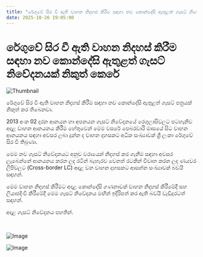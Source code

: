 ```yaml
---
title: "රේගුවේ සිර වී ඇති වාහන නිදහස් කිරීම සඳහා නව කොන්දේසි ඇතුළත් ගැසට් නිවේදනයක් නිකුත් කෙරේ"
date: 2025-10-26 19:05:00
---
```


# රේගුවේ සිර වී ඇති වාහන නිදහස් කිරීම සඳහා නව කොන්දේසි ඇතුළත් ගැසට් නිවේදනයක් නිකුත් කෙරේ

![Thumbnail](https://helakuru.sgp1.cdn.digitaloceanspaces.com/esana/images/lib/vehical-import-ship.jpg)

රේගුවේ සිර වී ඇති වාහන නිදහස් කිරීම සඳහා නව කොන්දේසි ඇතුළත් ගැසට් පත්‍රයක් නිකුත් කර තිබෙනවා.

2013 අංක 02 දරන ආනයන හා අපනයන ගැසට් නිවේදනයේ රෙගුලාසිවලට පටහැනිව අදාළ වාහන ආනයනය කිරීම හේතුවෙන් මෙම වසරේ පෙබරවාරි මාසයේ සිට වාහන ආනයනය සඳහා අවසර ලබා දුන්න ද වාහන දහසකට අධික සංඛ්‍යාවක් ශ්‍රී ලංකා රේගුවේ සිර වී තිබුණා.

මෙම නව ගැසට් නිවේදනයට අනුව වරායෙන් නිදහස් කර ගැනීම සඳහා අවසර ලැබෙන්නේ ආනයනය කරන ලද රටින් බැහැරව වෙනත් රටකින් විවෘත කරන ලද ණයවර ලිපිවලට (Cross-border LC) අදාළ වන වාහන දහසකට ආසන්න සංඛ්‍යාවක් බවයි සඳහන්.

මෙම වාහන නිදහස් කිරීමට අදාළ කොන්දේසි ගණනාවක් වාහන නිදහස් කිරීමේදී සහ ලියාපදිංචි කිරීමේදී මෙම ගැසට් නිවේදනය මඟින් ඉදිරිපත් කර ඇති බවයි වැඩිදුරටත් සඳහන්.

අදාළ ගැසට් නිවේදනය පහතින්.

 

![Image](https://helakuru.sgp1.cdn.digitaloceanspaces.com/esana/images/68fd757845b51pdf_page_0.jpeg)

![Image](https://helakuru.sgp1.cdn.digitaloceanspaces.com/esana/images/68fd757850f46pdf_page_1.jpeg)

